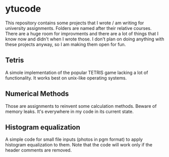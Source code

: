# ytucode
This repository contains some projects that I wrote / am writing for university assignments. Folders are named after their relative courses. There are a huge room for improvments and there are a lot of things that I know now and didn't when I wrote those. I don't plan on doing anything with these projects anyway, so I am making them open for fun.

## Tetris
A simole implementation of the popular TETRIS game lacking a lot of functionality. It works best on unix-like operating systems.

## Numerical Methods
Those are assignments to reinvent some calculation methods. Beware of memory leaks. It's everywhere in my code in its current state.

## Histogram equalization
A simple code for small file inputs (photos in pgm format) to apply histogram equalization to them. Note that the code will work only if the header comments are removed.
